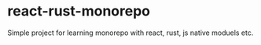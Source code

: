 # react-rust-monorepo
Simple project for learning monorepo with react, rust, js native moduels etc.
